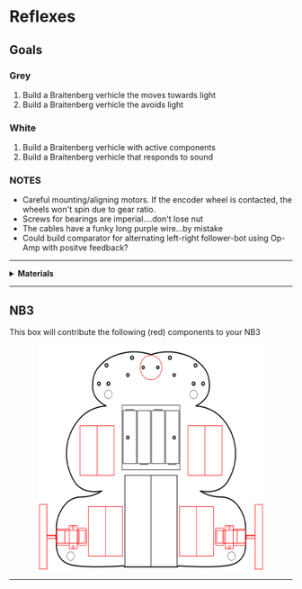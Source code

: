 # Reflexes
## Goals

### Grey

1. Build a Braitenberg verhicle the moves towards light
2. Build a Braitenberg verhicle the avoids light

### White

1. Build a Braitenberg verhicle with active components
2. Build a Braitenberg verhicle that responds to sound


### NOTES

- Careful mounting/aligning motors. If the encoder wheel is contacted, the wheels won't spin due to gear ratio.
- Screws for bearings are imperial....don't lose nut
- The cables have a funky long purple wire...by mistake
- Could build comparator for alternating left-right follower-bot using Op-Amp with positve feedback?

----

<details><summary><b>Materials</b></summary><p>

Contents|Description| # |Data|Link|
:-------|:----------|:-:|:--:|:--:|
Motor (Geared)|Brushed DC motor with gearbox - 6V/1:100/155 RPM with encoder (FIT0483)|2|[-D-](https://www.dfrobot.com/product-1433.html)|[-L-](https://www.dfrobot.com/product-1433.html)
Motor Mount|Motor mounts and mounting hardware (1089)|2|[-D-](https://www.pololu.com/product/1089)|[-L-](https://www.hobbytronics.co.uk/mm-gearmotor-bracket-ext)
Wheels|60 mm x 8 mm wheels (black)|2|[-D-](https://www.pololu.com/product/1420)|[-L-](https://www.hobbytronics.co.uk/wheel-60-8mm)
Caster|¾” metal ball caster|1|[-D-](https://www.pololu.com/product/955)|[-L-](https://www.hobbytronics.co.uk/ball-caster-metal?keyword=caster)
Custom Cable|6-way JST cable to male pins|2|-|-
Spacer|NB3 spacer 3 mm spacer for mounting ball caster|5|[-D-](NB3_spacer)|-
Screws (caster)|M2 25 mm screws for mounting ball caster to body via spacers|2|-|-
Nuts (caster)|M2 nuts for mounting ball caster to body|2|-|-
Screws (motor)|M2 12 mm screws for mounting motor/mount to body|4|-|-
Nuts (motor)|M2 nuts for mounting motor/mount to body|4|-|-
Breadboards (170)|170-tie solderless breadboard|4|[-D-](_data/datasheets/breadboard_170.pdf)|[-L-](https://uk.farnell.com/multicomp/mc001799/breadboard-34-5mm-x-45-5mm-white/dp/2770327)

</p></details>

----

## NB3

This box will contribute the following (red) components to your NB3

<p align="center">
<img src="_data/images/NB3_reflexes.png" alt="NB3 stage" width="400" height="400">
<p>

----
